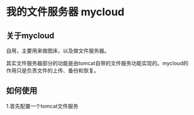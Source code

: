# 我的文件服务器 mycloud

## 关于mycloud
自用，主要用来做图床，以及做文件服务器。

其实文件服务器部分的功能是由tomcat自带的文件服务功能实现的。mycloud的作用只是负责文件的上传、备份和恢复。

## 如何使用
1.首先配置一个tomcat文件服务